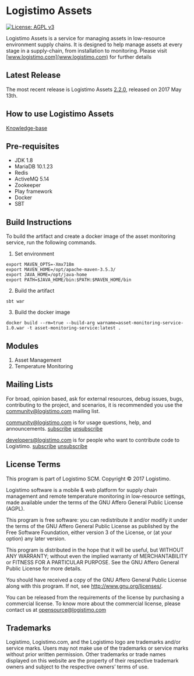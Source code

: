 Logistimo Assets
================
[![License: AGPL v3](https://img.shields.io/badge/License-AGPL%20v3-blue.svg)](http://www.gnu.org/licenses/agpl-3.0)

Logistimo Assets is a service for managing assets in low-resource environment supply chains. 
It is designed to help manage assets at every stage in a supply-chain, from installation to monitoring. Please visit [www.logistimo.com](www.logistimo.com) for further details 

Latest Release
------------------

The most recent release is Logistimo Assets [2.2.0](https://github.com/logistimo/temperature-service/tree/2.2.0), released on 2017 May 13th.

How to use Logistimo Assets
------------------------------

[Knowledge-base](https://logistimo.freshdesk.com)


Pre-requisites
------------------

* JDK 1.8
* MariaDB 10.1.23
* Redis
* ActiveMQ 5.14
* Zookeeper
* Play framework
* Docker
* SBT

Build Instructions
------------------

To build the artifact and create a docker image of the asset monitoring service, run the following commands.

1. Set environment

```
export MAVEN_OPTS=-Xmx718m
export MAVEN_HOME=/opt/apache-maven-3.5.3/
export JAVA_HOME=/opt/java-home
export PATH=$JAVA_HOME/bin:$PATH:$MAVEN_HOME/bin
```

2. Build the artifact

```
sbt war
````

3. Build the docker image

```
docker build --rm=true --build-arg warname=asset-monitoring-service-1.0.war -t asset-monitoring-service:latest .
```

Modules
-------
1. Asset Management
2. Temperature Monitoring

Mailing Lists
-------------

For broad, opinion based, ask for external resources, debug issues, bugs, contributing to the project, and scenarios, it is recommended you use the community@logistimo.com mailing list.

community@logistimo.com  is for usage questions, help, and announcements.
[subscribe](https://groups.google.com/a/logistimo.com/d/forum/community/join) [unsubscribe](mailto:unsubscribe+community@logistimo.com)

developers@logistimo.com  is for people who want to contribute code to Logistimo.
[subscribe](https://groups.google.com/a/logistimo.com/d/forum/developers/join) [unsubscribe](mailto:unsubscribe+community@logistimo.com)

License Terms
---------------------------

This program is part of Logistimo SCM. Copyright © 2017 Logistimo.

Logistimo software is a mobile & web platform for supply chain management and remote temperature monitoring in low-resource settings, made available under the terms of the GNU Affero General Public License (AGPL). 

This program is free software: you can redistribute it and/or modify it under the terms of the GNU Affero General Public License as published by the Free Software Foundation, either version 3 of the License, or (at your option) any later version.

This program is distributed in the hope that it will be useful, but WITHOUT ANY WARRANTY; without even the implied warranty of MERCHANTABILITY or FITNESS FOR A PARTICULAR PURPOSE.  See the GNU Affero General Public License for more details.

You should have received a copy of the GNU Affero General Public License along with this program.  If not, see <http://www.gnu.org/licenses/>.

You can be released from the requirements of the license by purchasing a commercial license. To know more about the commercial license, please contact us at opensource@logistimo.com

Trademarks
----------

Logistimo, Logistimo.com, and the Logistimo logo are trademarks and/or service marks. Users may not make use of the trademarks or service marks without prior written permission. Other trademarks or trade names displayed on this website are the property of their respective trademark owners and subject to the respective owners’ terms of use.

